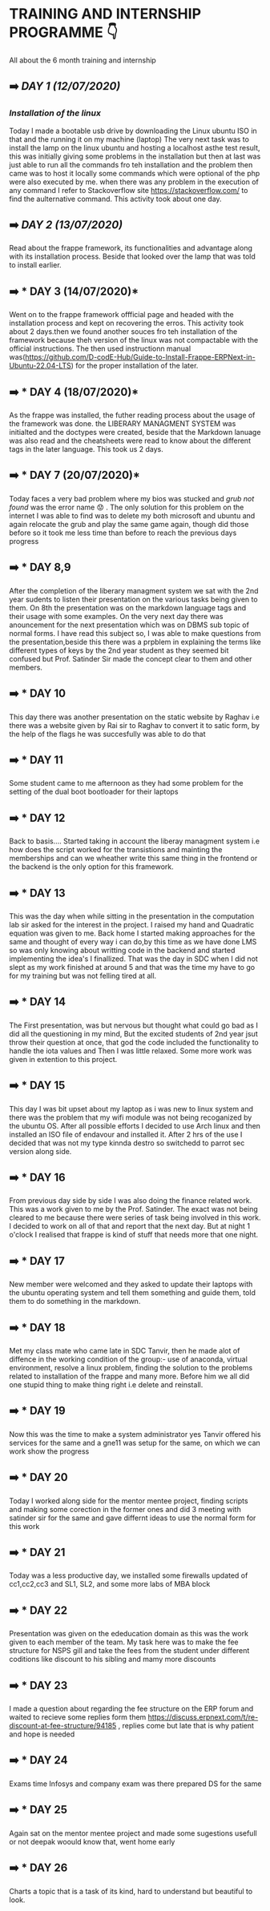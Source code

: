 # TRAINING AND INTERNSHIP PROGRAMME :point_down:
All about the 6 month training and internship
 ## :arrow_right: *DAY 1 (12/07/2020)*
### *Installation of the linux*
Today I made a bootable usb drive by downloading the Linux ubuntu  ISO in that and the running it on my machine (laptop)
The very next task was to install the lamp on the linux ubuntu and hosting a localhost asthe test result, this was initially giving some problems in the installation but then at last was just able  to run all the commands fro teh installation and the problem then came was to host it locally some commands which were optional of the php were also executed by me. when there was any problem in the execution of any command I refer to Stackoverflow site https://stackoverflow.com/ to find the  aulternative command. This activity  took about one day.

## :arrow_right: *DAY 2 (13/07/2020)*

Read about the frappe framework, its functionalities and advantage along with its installation process. Beside that looked over the lamp that was told to install earlier.
## :arrow_right: * DAY 3 (14/07/2020)*
Went on to the frappe framework offficial page and headed with the  installation process and kept on recovering the erros. This activity took about 2 days.then we found another souces fro teh installation of the framework because theh version of the linux was not compactable with the official instructions. The then used instructionn manual was(https://github.com/D-codE-Hub/Guide-to-Install-Frappe-ERPNext-in-Ubuntu-22.04-LTS) for the proper installation of the later.
##  :arrow_right: * DAY 4 (18/07/2020)*
As the frappe was installed, the futher reading process about the usage of the framework was done. the LIBERARY MANAGMENT SYSTEM was initialted and the doctypes were created, beside that the Markdown lanuage was also read and the cheatsheets were read to know about the different tags in the later language. This took us 2 days.

##  :arrow_right: * DAY 7 (20/07/2020)*
Today faces a very bad problem where my bios was stucked and *grub not found* was the error name :worried: . The only solution for this problem on the internet I was able to find was to delete my both microsoft and ubuntu and again relocate the grub and play the same game again, though did those before so it took me less time than before to reach the previous days progress

##  :arrow_right: * DAY 8,9 
After the completion of the liberary managment system we sat with the 2nd year sudents to listen their presentation on the various tasks being given to them. On 8th the presentation was on the markdown language tags and their usage with some examples. On the very next day there was anouncement for the next presentation which was on DBMS sub topic of normal forms. I have read this subject so, I was able to make questions from the presentation,beside this there was a prpblem in explaining the terms like different types of keys by the 2nd year student as they seemed bit confused but Prof. Satinder Sir made the concept clear to them and other members.
##  :arrow_right: * DAY 10
This day there was another presentation on the static website by Raghav i.e there was a website given by Rai sir to Raghav to convert it to satic form, by the help of the flags he was succesfully was able to do that
##  :arrow_right: * DAY 11 
Some student came to me afternoon as they had some problem for the setting of the dual boot bootloader for their laptops
##  :arrow_right: * DAY 12
Back to basis.... Started taking in account the liberay managment system i.e how does the script worked for the transistions and mainting the memberships and can we wheather write this same thing in the frontend or the backend is  the only option for this framework.
##  :arrow_right: * DAY 13
This was the day when while sitting in the presentation in the computation lab sir asked for the interest in the project. I raised my hand and Quadratic equation was given to me. Back home I started making approaches for the same and thought of every way i can do,by this time as we have done LMS so was only knowing about writting code in the backend and started implementing the idea's I finallized. That was the day in SDC when I did not slept as my work finished at around 5 and that was the time my have to go for my training but was not felling tired at all.
##  :arrow_right: * DAY 14
The First presentation, was but nervous but thought what could go bad as I did all the questioning in my mind, But the excited students of 2nd year jsut throw their question at once, that god the code included the functionality to handle the iota values and Then I was little relaxed. Some more work was given in extention to this project.
##  :arrow_right: * DAY 15 
This day I was bit upset about my laptop as i was new to linux system and there was the problem that my wifi module was not being recoganized by the ubuntu OS. After all possible efforts I decided to use Arch linux and then installed an ISO file of endavour and installed it. After 2 hrs of the use I decided that was not my type kinnda destro so switchedd to parrot sec version along side.
##  :arrow_right: * DAY 16
From previous day side by side I was also doing the finance related work. This was a work given to me by the Prof. Satinder. The exact was not being cleared to me because there were series of task being involved in this work. I decided to work on all of that and report that the next day. But at night 1 o'clock I realised that frappe is kind of stuff that needs more that one night.
##  :arrow_right: * DAY 17
New member were welcomed and they asked to update their laptops with the ubuntu operating system and tell them something and guide them, told them to do something in the markdown. 
##  :arrow_right: * DAY 18 
Met my class mate who came late in SDC Tanvir, then he made alot of diffence in the working condition of the group:- use of anaconda, virtual environment, resolve a linux problem, finding the solution to the problems related to installation of the frappe and many more. Before him we all did one stupid thing to make thing right i.e delete and reinstall.
##  :arrow_right: * DAY 19
Now this was the time to make a system administrator yes Tanvir offered his services for the same and a gne11 was setup for the same, on which we can work show the progress
##  :arrow_right: * DAY 20
Today I worked along side for the mentor mentee project, finding scripts and making some corection in the former ones and did 3 meeting with satinder sir for the same and gave differnt ideas to use the normal form for this work
##  :arrow_right: * DAY 21
Today was a less productive day, we installed some firewalls updated of cc1,cc2,cc3 and SL1, SL2, and some more labs of MBA block
##  :arrow_right: * DAY 22
Presentation was given on the ededucation domain as this was the work given to each member of the team. My task here was to make the fee structure for NSPS gill and take the fees from the student under different coditions like discount to his sibling and mamy more discounts
##  :arrow_right: * DAY 23
I made a question about regarding the fee structure on the ERP forum and waited to recieve some replies form them https://discuss.erpnext.com/t/re-discount-at-fee-structure/94185 , replies come but late that is why patient and hope is needed
##  :arrow_right: * DAY 24
Exams time Infosys and company exam was there prepared DS for the same
##  :arrow_right: * DAY 25
Again sat on the mentor mentee project and made some sugestions usefull or not deepak woould know that, went home early

##  :arrow_right: * DAY 26
Charts a topic that is a task of its kind, hard to understand but beautiful to look.



